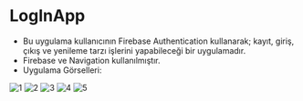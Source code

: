 # LogInApp

- Bu uygulama kullanıcının Firebase Authentication kullanarak; kayıt, giriş, çıkış ve yenileme tarzı işlerini yapabileceği bir uygulamadır.
- Firebase ve Navigation kullanılmıştır.
- Uygulama Görselleri: 


![1](https://user-images.githubusercontent.com/58858983/107090010-9e53f580-6810-11eb-9546-0ed46d3c56a7.jpg)
![2](https://user-images.githubusercontent.com/58858983/107090015-a01db900-6810-11eb-9c23-951a8aae1139.jpg)
![3](https://user-images.githubusercontent.com/58858983/107090014-9f852280-6810-11eb-9018-661168e9a0a5.jpg)
![4](https://user-images.githubusercontent.com/58858983/107090012-9f852280-6810-11eb-988b-4377f6649467.jpg)
![5](https://user-images.githubusercontent.com/58858983/107090017-a01db900-6810-11eb-9ed0-b2397d0dff9b.jpg)
